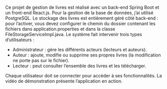 Ce projet de gestion de livres est réalisé avec un back-end Spring Boot et un front-end React.js. Pour la gestion de la base de données, j’ai utilisé PostgreSQL. Le stockage des livres est entièrement géré côté back-end : pour l’activer, vous devez configurer le chemin du dossier contenant les fichiers dans application.properties et dans la classe FileStorageServiceImpl.java.
Le système fait intervenir trois types d’utilisateurs :
- Administrateur : gère les différents acteurs (lecteurs et auteurs).
- Auteur : ajoute, modifie ou supprime ses propres livres (la modification ne porte pas sur le fichier).
- Lecteur : peut consulter l’ensemble des livres et les télécharger.
  
Chaque utilisateur doit se connecter pour accéder à ses fonctionnalités.
La vidéo de démonstration présente l’application en action.

